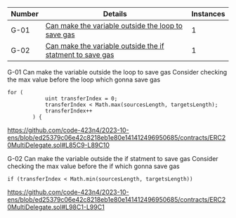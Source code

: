 | Number | Details | Instances |
|-----------|-----------|-----------|
| G-01 | [Can make the variable outside the loop to save gas](#gas-1) | 1|
| G-02 | [Can make the variable outside the if statment to save gas](#gas-2) | 1|


G-01 Can make the variable outside the loop to save gas
Consider checking the max value before the loop which gonna save gas
```        
for (
            uint transferIndex = 0;
            transferIndex < Math.max(sourcesLength, targetsLength);
            transferIndex++
        ) {
```
https://github.com/code-423n4/2023-10-ens/blob/ed25379c06e42c8218eb1e80e141412496950685/contracts/ERC20MultiDelegate.sol#L85C9-L89C10


G-02 Can make the variable outside the if statment to save gas
Consider checking the max value before the if which gonna save gas
```        
if (transferIndex < Math.min(sourcesLength, targetsLength)) 
```
https://github.com/code-423n4/2023-10-ens/blob/ed25379c06e42c8218eb1e80e141412496950685/contracts/ERC20MultiDelegate.sol#L98C1-L99C1
